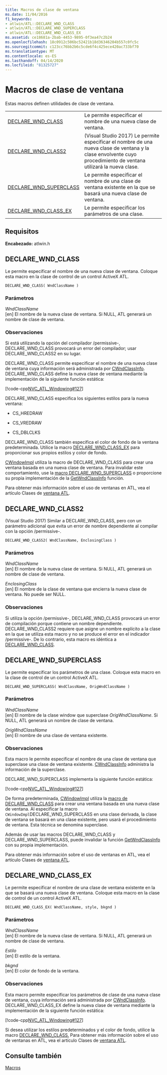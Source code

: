 ```yaml
---
title: Macros de clase de ventana
ms.date: 11/04/2016
f1_keywords:
- atlwin/ATL::DECLARE_WND_CLASS
- atlwin/ATL::DECLARE_WND_SUPERCLASS
- atlwin/ATL::DECLARE_WND_CLASS_EX
ms.assetid: ce18681a-2bab-4453-9895-0f3ea47c2b24
ms.openlocfilehash: 18c0912c506bc52421b18d36346204b557c0fc5c
ms.sourcegitcommit: c123cc76bb2b6c5cde6f4c425ece420ac733bf70
ms.translationtype: MT
ms.contentlocale: es-ES
ms.lasthandoff: 04/14/2020
ms.locfileid: "81325727"
---
```

# <a name="window-class-macros"></a>Macros de clase de ventana

Estas macros definen utilidades de clase de ventana.

|||
|-|-|
|[DECLARE_WND_CLASS](#declare_wnd_class)|Le permite especificar el nombre de una nueva clase de ventana.|
|[DECLARE_WND_CLASS2](#declare_wnd_class2)|(Visual Studio 2017) Le permite especificar el nombre de una nueva clase de ventana y la clase envolvente cuyo procedimiento de ventana utilizará la nueva clase.|
|[DECLARE_WND_SUPERCLASS](#declare_wnd_superclass)|Le permite especificar el nombre de una clase de ventana existente en la que se basará una nueva clase de ventana.|
|[DECLARE_WND_CLASS_EX](#declare_wnd_class_ex)|Le permite especificar los parámetros de una clase.|

## <a name="requirements"></a>Requisitos

**Encabezado:** atlwin.h

## <a name="declare_wnd_class"></a><a name="declare_wnd_class"></a>DECLARE_WND_CLASS

Le permite especificar el nombre de una nueva clase de ventana. Coloque esta macro en la clase de control de un control ActiveX ATL.

```
DECLARE_WND_CLASS( WndClassName )
```

### <a name="parameters"></a>Parámetros

*WndClassName*<br/>
[en] El nombre de la nueva clase de ventana. Si NULL, ATL generará un nombre de clase de ventana.

### <a name="remarks"></a>Observaciones

Si está utilizando la opción del compilador /permissive-, DECLARE_WND_CLASS provocará un error del compilador; usar DECLARE_WND_CLASS2 en su lugar.

DECLARE_WND_CLASS permite especificar el nombre de una nueva clase de ventana cuya información será administrada por [CWndClassInfo](cwndclassinfo-class.md). DECLARE_WND_CLASS define la nueva clase de ventana mediante la implementación de la siguiente función estática:

[!code-cpp[NVC_ATL_Windowing#127](../../atl/codesnippet/cpp/window-class-macros_1.cpp)]

DECLARE_WND_CLASS especifica los siguientes estilos para la nueva ventana:

- CS_HREDRAW

- CS_VREDRAW

- CS_DBLCLKS

DECLARE_WND_CLASS también especifica el color de fondo de la ventana predeterminada. Utilice la macro [DECLARE_WND_CLASS_EX](#declare_wnd_class_ex) para proporcionar sus propios estilos y color de fondo.

[CWindowImpl](cwindowimpl-class.md) utiliza la macro de DECLARE_WND_CLASS para crear una ventana basada en una nueva clase de ventana. Para invalidar este comportamiento, use la [macro DECLARE_WND_SUPERCLASS](#declare_wnd_superclass) o proporcione su propia implementación de la [GetWndClassInfo](cwindowimpl-class.md#getwndclassinfo) función.

Para obtener más información sobre el uso de ventanas en ATL, vea el artículo Clases de [ventana ATL](../../atl/atl-window-classes.md).

## <a name="declare_wnd_class2"></a><a name="declare_wnd_class2"></a>DECLARE_WND_CLASS2

(Visual Studio 2017) Similar a DECLARE_WND_CLASS, pero con un parámetro adicional que evita un error de nombre dependiente al compilar con la opción /permissive-.

```
DECLARE_WND_CLASS2( WndClassName, EnclosingClass )
```

### <a name="parameters"></a>Parámetros

*WndClassName*<br/>
[en] El nombre de la nueva clase de ventana. Si NULL, ATL generará un nombre de clase de ventana.

*EnclosingClass*<br/>
[en] El nombre de la clase de ventana que encierra la nueva clase de ventana. No puede ser NULL.

### <a name="remarks"></a>Observaciones

Si utiliza la opción /permissive-, DECLARE_WND_CLASS provocará un error de compilación porque contiene un nombre dependiente. DECLARE_WND_CLASS2 requiere que asigne un nombre explícito a la clase en la que se utiliza esta macro y no se produce el error en el indicador /permissive-.
De lo contrario, esta macro es idéntica a [DECLARE_WND_CLASS](#declare_wnd_class).

## <a name="declare_wnd_superclass"></a><a name="declare_wnd_superclass"></a>DECLARE_WND_SUPERCLASS

Le permite especificar los parámetros de una clase. Coloque esta macro en la clase de control de un control ActiveX ATL.

```
DECLARE_WND_SUPERCLASS( WndClassName, OrigWndClassName )
```

### <a name="parameters"></a>Parámetros

*WndClassName*<br/>
[en] El nombre de la clase window que superclase *OrigWndClassName*. Si NULL, ATL generará un nombre de clase de ventana.

*OrigWndClassName*<br/>
[en] El nombre de una clase de ventana existente.

### <a name="remarks"></a>Observaciones

Esta macro le permite especificar el nombre de una clase de ventana que superclase una clase de ventana existente. [CWndClassInfo](cwndclassinfo-class.md) administra la información de la superclase.

DECLARE_WND_SUPERCLASS implementa la siguiente función estática:

[!code-cpp[NVC_ATL_Windowing#127](../../atl/codesnippet/cpp/window-class-macros_1.cpp)]

De forma predeterminada, [CWindowImpl](cwindowimpl-class.md) utiliza la [macro de DECLARE_WND_CLASS](#declare_wnd_class) para crear una ventana basada en una nueva clase de ventana. Al especificar la macro `CWindowImpl`DECLARE_WND_SUPERCLASS en una clase derivada, la clase de ventana se basará en una clase existente, pero usará el procedimiento de ventana. Esta técnica se denomina superclase.

Además de usar las macros DECLARE_WND_CLASS y DECLARE_WND_SUPERCLASS, puede invalidar la función [GetWndClassInfo](cwindowimpl-class.md#getwndclassinfo) con su propia implementación.

Para obtener más información sobre el uso de ventanas en ATL, vea el artículo Clases de [ventana ATL](../../atl/atl-window-classes.md).

## <a name="declare_wnd_class_ex"></a><a name="declare_wnd_class_ex"></a>DECLARE_WND_CLASS_EX

Le permite especificar el nombre de una clase de ventana existente en la que se basará una nueva clase de ventana. Coloque esta macro en la clase de control de un control ActiveX ATL.

```
DECLARE_WND_CLASS_EX( WndClassName, style, bkgnd )
```

### <a name="parameters"></a>Parámetros

*WndClassName*<br/>
[en] El nombre de la nueva clase de ventana. Si NULL, ATL generará un nombre de clase de ventana.

*Estilo*<br/>
[en] El estilo de la ventana.

*bkgnd*<br/>
[en] El color de fondo de la ventana.

### <a name="remarks"></a>Observaciones

Esta macro permite especificar los parámetros de clase de una nueva clase de ventana, cuya información será administrada por [CWndClassInfo](cwndclassinfo-class.md). DECLARE_WND_CLASS_EX define la nueva clase de ventana mediante la implementación de la siguiente función estática:

[!code-cpp[NVC_ATL_Windowing#127](../../atl/codesnippet/cpp/window-class-macros_1.cpp)]

Si desea utilizar los estilos predeterminados y el color de fondo, utilice la macro [DECLARE_WND_CLASS.](#declare_wnd_class) Para obtener más información sobre el uso de ventanas en ATL, vea el artículo Clases de [ventana ATL](../../atl/atl-window-classes.md).

## <a name="see-also"></a>Consulte también

[Macros](atl-macros.md)
